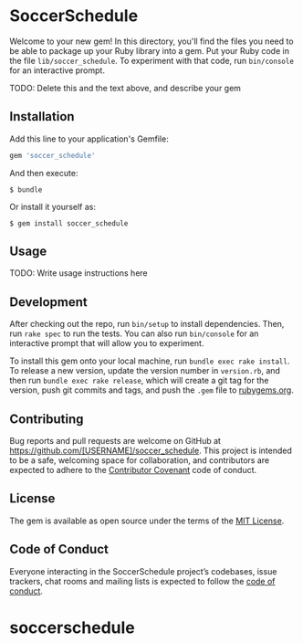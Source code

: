 # SoccerSchedule

Welcome to your new gem! In this directory, you'll find the files you need to be able to package up your Ruby library into a gem. Put your Ruby code in the file `lib/soccer_schedule`. To experiment with that code, run `bin/console` for an interactive prompt.

TODO: Delete this and the text above, and describe your gem

## Installation

Add this line to your application's Gemfile:

```ruby
gem 'soccer_schedule'
```

And then execute:

    $ bundle

Or install it yourself as:

    $ gem install soccer_schedule

## Usage

TODO: Write usage instructions here

## Development

After checking out the repo, run `bin/setup` to install dependencies. Then, run `rake spec` to run the tests. You can also run `bin/console` for an interactive prompt that will allow you to experiment.

To install this gem onto your local machine, run `bundle exec rake install`. To release a new version, update the version number in `version.rb`, and then run `bundle exec rake release`, which will create a git tag for the version, push git commits and tags, and push the `.gem` file to [rubygems.org](https://rubygems.org).

## Contributing

Bug reports and pull requests are welcome on GitHub at https://github.com/[USERNAME]/soccer_schedule. This project is intended to be a safe, welcoming space for collaboration, and contributors are expected to adhere to the [Contributor Covenant](http://contributor-covenant.org) code of conduct.

## License

The gem is available as open source under the terms of the [MIT License](http://opensource.org/licenses/MIT).

## Code of Conduct

Everyone interacting in the SoccerSchedule project’s codebases, issue trackers, chat rooms and mailing lists is expected to follow the [code of conduct](https://github.com/[USERNAME]/soccer_schedule/blob/master/CODE_OF_CONDUCT.md).
# soccerschedule

